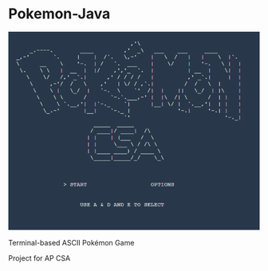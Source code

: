 # Pokemon-Java
![Screenshot of main menu in terminal :)](thumbnail.PNG)

Terminal-based ASCII Pokémon Game


Project for AP CSA
